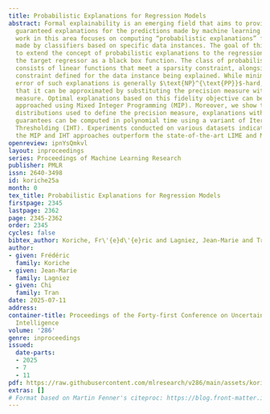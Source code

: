 ```yaml
---
title: Probabilistic Explanations for Regression Models
abstract: Formal explainability is an emerging field that aims to provide mathematically
  guaranteed explanations for the predictions made by machine learning models. Recent
  work in this area focuses on computing “probabilistic explanations” for the predictions
  made by classifiers based on specific data instances. The goal of this paper is
  to extend the concept of probabilistic explanations to the regression setting, treating
  the target regressor as a black box function. The class of probabilistic explanations
  consists of linear functions that meet a sparsity constraint, alongside a hyperplane
  constraint defined for the data instance being explained. While minimizing the precision
  error of such explanations is generally $\text{NP}^{\text{PP}}$-hard, we demonstrate
  that it can be approximated by substituting the precision measure with a fidelity
  measure. Optimal explanations based on this fidelity objective can be effectively
  approached using Mixed Integer Programming (MIP). Moreover, we show that for certain
  distributions used to define the precision measure, explanations with approximation
  guarantees can be computed in polynomial time using a variant of Iterative Hard
  Thresholding (IHT). Experiments conducted on various datasets indicate that both
  the MIP and IHT approaches outperform the state-of-the-art LIME and MAPLE explainers.
openreview: ipnYsQmkvl
layout: inproceedings
series: Proceedings of Machine Learning Research
publisher: PMLR
issn: 2640-3498
id: koriche25a
month: 0
tex_title: Probabilistic Explanations for Regression Models
firstpage: 2345
lastpage: 2362
page: 2345-2362
order: 2345
cycles: false
bibtex_author: Koriche, Fr\'{e}d\'{e}ric and Lagniez, Jean-Marie and Tran, Chi
author:
- given: Frédéric
  family: Koriche
- given: Jean-Marie
  family: Lagniez
- given: Chi
  family: Tran
date: 2025-07-11
address:
container-title: Proceedings of the Forty-first Conference on Uncertainty in Artificial
  Intelligence
volume: '286'
genre: inproceedings
issued:
  date-parts:
  - 2025
  - 7
  - 11
pdf: https://raw.githubusercontent.com/mlresearch/v286/main/assets/koriche25a/koriche25a.pdf
extras: []
# Format based on Martin Fenner's citeproc: https://blog.front-matter.io/posts/citeproc-yaml-for-bibliographies/
---
```

